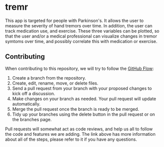 # tremr
This app is targeted for people with Parkinson's. It allows the user to measure the severity of hand tremors over time. In addition, the user can track medication use, and exercise. These three variables can be plotted, so that the user and/or a medical professional can visualize changes in tremor symtoms over time, and possibly correlate this with medication or exercise.

## Contributing
When contributing to this repository, we will try to follow the [GitHub Flow](https://help.github.com/articles/github-flow/):
1. Create a branch from the repository.
2. Create, edit, rename, move, or delete files.
3. Send a pull request from your branch with your proposed changes to kick off a discussion.
4. Make changes on your branch as needed. Your pull request will update automatically.
5. Merge the pull request once the branch is ready to be merged.
6. Tidy up your branches using the delete button in the pull request or on the branches page.

Pull requests will somewhat act as code reviews, and help us all to follow the code and features we are adding. The link above has more information about all of the steps, please refer to it if you have any questions.
